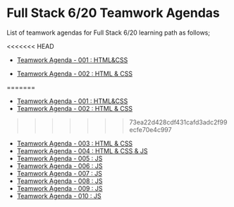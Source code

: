 # Full Stack 6/20 Teamwork Agendas

List of teamwork agendas for Full Stack 6/20  learning path as follows;

<<<<<<< HEAD
- [Teamwork Agenda - 001 : HTML&CSS](https://github.com/clarusway/clarusway-full-stack-6-20/blob/master/teamwork-agendas/pro-tw-001/tw-001-student.pdf)

- [Teamwork Agenda - 002 : HTML & CSS](https://github.com/clarusway/clarusway-full-stack-6-20/blob/master/teamwork-agendas/pro-tw-002/tw-002-student.pdf)

=======
- [Teamwork Agenda - 001 : HTML&CSS](./pro-tw-001/tw-001-student.pdf)
- [Teamwork Agenda - 002 : HTML & CSS](./pro-tw-002/tw-002-student.md)
>>>>>>> 73ea22d428cdf431cafd3adc2f99ecfe70e4c997
- [Teamwork Agenda - 003 : HTML & CSS](https://github.com/clarusway/clarusway-full-stack-6-20/blob/master/teamwork-agendas/pro-tw-003/tw-003-student.pdf)
- [Teamwork Agenda - 004 : HTML & CSS & JS](https://github.com/clarusway/clarusway-full-stack-6-20/blob/master/teamwork-agendas/pro-tw-004/tw-004student.pdf)
- [Teamwork Agenda - 005 : JS](https://github.com/clarusway/clarusway-full-stack-6-20/blob/master/teamwork-agendas/pro-tw-005/tw-005-student.pdf)
- [Teamwork Agenda - 006 : JS](https://github.com/clarusway/clarusway-full-stack-6-20/blob/master/teamwork-agendas/pro-tw-006/tw-006-student.pdf)
- [Teamwork Agenda - 007 : JS](https://github.com/clarusway/clarusway-full-stack-6-20/blob/master/teamwork-agendas/pro-tw-007/tw-007-student.pdf)
- [Teamwork Agenda - 008 : JS](https://github.com/clarusway/clarusway-full-stack-6-20/blob/master/teamwork-agendas/pro-tw-008/tw-008-student.pdf)
- [Teamwork Agenda - 009 : JS](https://github.com/clarusway/clarusway-full-stack-6-20/blob/master/teamwork-agendas/pro-tw-009/tw-009-student.pdf)
- [Teamwork Agenda - 010 : JS](https://github.com/clarusway/clarusway-full-stack-6-20/blob/master/teamwork-agendas/pro-tw-010/tw-010-student.pdf)
